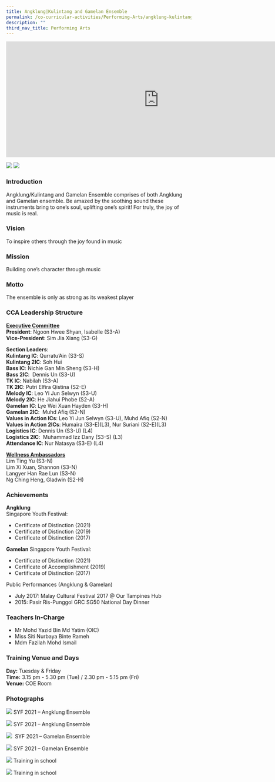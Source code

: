 ```yaml
---
title: Angklung|Kulintang and Gamelan Ensemble
permalink: /co-curricular-activities/Performing-Arts/angklung-kulintang-and-gamelan-ensemble/
description: ""
third_nav_title: Performing Arts
---
```

<center><iframe width="830" height="315" src="https://www.youtube.com/embed/XsBwV_icwtQ" title="2022 AKG Open House" frameborder="0" allow="accelerometer; autoplay; clipboard-write; encrypted-media; gyroscope; picture-in-picture" allowfullscreen></iframe></center>

![](/images/AngklungKulintangGamelan-lower%20i.jpeg)
![](/images/AngklungKulintangGamelan-upper%20i.jpeg)

### Introduction

Angklung/Kulintang and Gamelan Ensemble comprises of both Angklung and Gamelan ensemble. Be amazed by the soothing sound these instruments bring to one’s soul, uplifting one’s spirit! For truly, the joy of music is real.

### Vision

To inspire others through the joy found in music 

### Mission

Building one’s character through music

### Motto

The ensemble is only as strong as its weakest player

### CCA Leadership Structure

**<u>Executive Committee</u>**  
**President**: Ngoon Hwee Shyan, Isabelle (S3-A)   
**Vice-President**: Sim Jia Xiang (S3-G)   

**Section Leaders**:  
**Kulintang IC**: Qurratu’Ain (S3-S)  
**Kulintang 2IC**: Soh Hui  
**Bass IC**: Nichie Gan Min Sheng (S3-H)  
**Bass 2IC**:  Dennis Un (S3-U)  
**TK IC**: Nabilah (S3-A)  
**TK 2IC**: Putri Elfira Qistina (S2-E)  
**Melody IC**: Leo Yi Jun Selwyn (S3-U)  
**Melody 2IC**: He Jiahui Phobe (S2-A)  
**Gamelan IC**: Lye Wei Xuan Hayden (S3-H)  
**Gamelan 2IC**:  Muhd Afiq (S2-N)  
**Values in Action ICs**: Leo Yi Jun Selwyn (S3-U), Muhd Afiq (S2-N)  
**Values in Action 2ICs**: Humaira (S3-E)(L3), Nur Suriani (S2-E)(L3)  
**Logistics IC**: Dennis Un (S3-U) (L4)  
**Logistics 2IC**:  Muhammad Izz Dany (S3-S) (L3)  
**Attendance IC**: Nur Natasya (S3-E) (L4)

**<u>Wellness Ambassadors</u>**  
Lim Ting Yu (S3-N)  
Lim Xi Xuan, Shannon (S3-N)  
Langyer Han Rae Lun (S3-N)  
Ng Ching Heng, Gladwin (S2-H)

### Achievements

**Angklung**  
Singapore Youth Festival:  
*   Certificate of Distinction (2021)  
*   Certificate of Distinction (2019)
*   Certificate of Distinction (2017)

  

**Gamelan**
Singapore Youth Festival:  
*   Certificate of Distinction (2021)  
*   Certificate of Accomplishment (2019)
*   Certificate of Distinction (2017)

  
Public Performances (Angklung & Gamelan)
*   July 2017: Malay Cultural Festival 2017 @ Our Tampines Hub
*   2015: Pasir Ris-Punggol GRC SG50 National Day Dinner

### Teachers In-Charge

* Mr Mohd Yazid Bin Md Yatim (OIC)  
* Miss Siti Nurbaya Binte Rameh  
* Mdm Fazilah Mohd Ismail

### Training Venue and Days

**Day:** Tuesday & Friday   
**Time:** 3.15 pm - 5.30 pm (Tue) / 2.30 pm - 5.15 pm (Fri)   
**Venue:** COE Room



### Photographs

![](/images/akge1.jpeg)
SYF 2021 – Angklung Ensemble

![](/images/akge2.jpeg)
SYF 2021 – Angklung Ensemble

![](/images/akge3.jpeg)
 SYF 2021 – Gamelan Ensemble

![](/images/akge4.jpeg)
SYF 2021 – Gamelan Ensemble

![](/images/akge5.jpeg)
Training in school

![](/images/akge6.jpeg)
Training in school